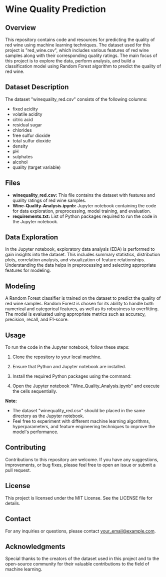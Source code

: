 # Wine Quality Prediction

## Overview
This repository contains code and resources for predicting the quality of red wine using machine learning techniques. The dataset used for this project is "red_wine.csv", which includes various features of red wine samples along with their corresponding quality ratings. The main focus of this project is to explore the data, perform analysis, and build a classification model using Random Forest algorithm to predict the quality of red wine.

## Dataset Description
The dataset "winequality_red.csv" consists of the following columns:
- fixed acidity
- volatile acidity
- citric acid
- residual sugar
- chlorides
- free sulfur dioxide
- total sulfur dioxide
- density
- pH
- sulphates
- alcohol
- quality (target variable)

## Files
- **winequality_red.csv:** This file contains the dataset with features and quality ratings of red wine samples.
- **Wine-Quality-Analysis.ipynb:** Jupyter notebook containing the code for data exploration, preprocessing, model training, and evaluation.
- **requirements.txt:** List of Python packages required to run the code in the Jupyter notebook.

## Data Exploration
In the Jupyter notebook, exploratory data analysis (EDA) is performed to gain insights into the dataset. This includes summary statistics, distribution plots, correlation analysis, and visualization of feature relationships. Understanding the data helps in preprocessing and selecting appropriate features for modeling.

## Modeling
A Random Forest classifier is trained on the dataset to predict the quality of red wine samples. Random Forest is chosen for its ability to handle both numerical and categorical features, as well as its robustness to overfitting. The model is evaluated using appropriate metrics such as accuracy, precision, recall, and F1-score.

## Usage
To run the code in the Jupyter notebook, follow these steps:
1. Clone the repository to your local machine.
2. Ensure that Python and Jupyter notebook are installed.
3. Install the required Python packages using the command:

4. Open the Jupyter notebook "Wine_Quality_Analysis.ipynb" and execute the cells sequentially.

**Note:**
- The dataset "winequality_red.csv" should be placed in the same directory as the Jupyter notebook.
- Feel free to experiment with different machine learning algorithms, hyperparameters, and feature engineering techniques to improve the model's performance.

## Contributing
Contributions to this repository are welcome. If you have any suggestions, improvements, or bug fixes, please feel free to open an issue or submit a pull request.

## License
This project is licensed under the MIT License. See the LICENSE file for details.

## Contact
For any inquiries or questions, please contact [your_email@example.com](mailto:abrarahmed12.work@gmail.com).

## Acknowledgments
Special thanks to the creators of the dataset used in this project and to the open-source community for their valuable contributions to the field of machine learning.
